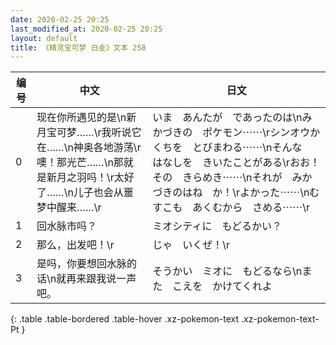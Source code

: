 ```yaml
---
date: 2020-02-25 20:25
last_modified_at: 2020-02-25 20:25
layout: default
title: 《精灵宝可梦 白金》文本 258
---
```

| 编号 | 中文 | 日文 |
| ---- | ---- | ---- |
| 0 | 现在你所遇见的是\n新月宝可梦……\r我听说它在……\n神奥各地游荡\r噢！那光芒……\n那就是新月之羽吗！\r太好了……\n儿子也会从噩梦中醒来……\r | いま　あんたが　であったのは\nみかづきの　ポケモン⋯⋯\rシンオウかくちを　とびまわる⋯⋯\nそんな　はなしを　きいたことがある\rおお！　その　きらめき⋯⋯\nそれが　みかづきのはね　か！\rよかった⋯⋯\nむすこも　あくむから　さめる⋯⋯\r |
| 1 | 回水脉市吗？ | ミオシティに　もどるかい？ |
| 2 | 那么，出发吧！\r | じゃ　いくぜ！\r |
| 3 | 是吗，你要想回水脉的话\n就再来跟我说一声吧。 | そうかい　ミオに　もどるなら\nまた　こえを　かけてくれよ |
{: .table .table-bordered .table-hover .xz-pokemon-text .xz-pokemon-text-Pt }